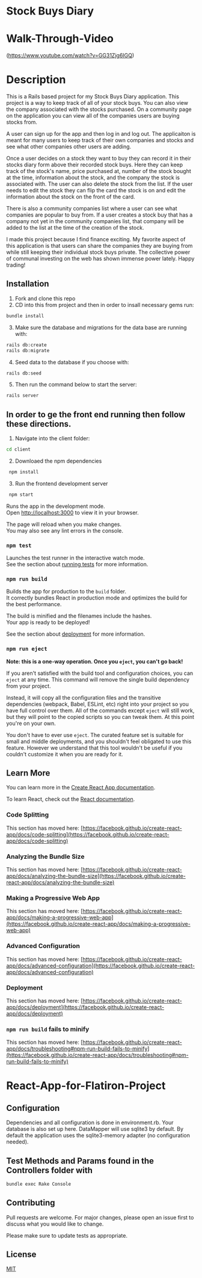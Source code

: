 # Stock Buys Diary

# Walk-Through-Video

(https://www.youtube.com/watch?v=GG31Zjg6IGQ)

# Description

This is a Rails based project for my Stock Buys Diary application. This project is a way to keep track of all of your stock buys. You can also view the company associated with the stocks purchased. On a community page on the application you can view all of the companies users are buying stocks from.  

A user can sign up for the app and then log in and log out. The applicaiton is meant for many users to keep track of their own companies and stocks and see what other companies other users are adding. 

Once a user decides on a stock they want to buy they can record it in their stocks diary form above their recorded stock buys. Here they can keep track of the stock's name, price purchased at, number of the stock bought at the time, information about the stock, and the company the stock is associated with. The user can also delete the stock from the list. If the user needs to edit the stock they can flip the card the stock is on and edit the information about the stock on the front of the card. 

There is also a community companies list where a user can see what companies are popular to buy from. If a user creates a stock buy that has a company not yet in the community companies list, that company will be added to the list at the time of the creation of the stock. 

I made this project because I find finance exciting. My favorite aspect of this application is that users can share the companies they are buying from while still keeping their individual stock buys private. The collective power of communal investing on the web has shown immense power lately. Happy trading!


## Installation

1. Fork and clone this repo
2. CD into this from project and then in order to insall necessary gems run:

```bash
bundle install 
```
3. Make sure the database and migrations for the data base are running with:

```bash
rails db:create
rails db:migrate
```
4. Seed data to the database if you choose with:

```bash
rails db:seed
```

5. Then run the command below to start the server:

```bash
rails server
```

## In order to ge the front end running then follow these directions.

1. Navigate into the client folder:

```bash
cd client
```
2. Downloaed the npm dependencies

```bash
 npm install
```
3. Run the frontend development server

```bash
 npm start
```

Runs the app in the development mode.\
Open [http://localhost:3000](http://localhost:3000) to view it in your browser.

The page will reload when you make changes.\
You may also see any lint errors in the console.

### `npm test`

Launches the test runner in the interactive watch mode.\
See the section about [running tests](https://facebook.github.io/create-react-app/docs/running-tests) for more information.

### `npm run build`

Builds the app for production to the `build` folder.\
It correctly bundles React in production mode and optimizes the build for the best performance.

The build is minified and the filenames include the hashes.\
Your app is ready to be deployed!

See the section about [deployment](https://facebook.github.io/create-react-app/docs/deployment) for more information.

### `npm run eject`

**Note: this is a one-way operation. Once you `eject`, you can't go back!**

If you aren't satisfied with the build tool and configuration choices, you can `eject` at any time. This command will remove the single build dependency from your project.

Instead, it will copy all the configuration files and the transitive dependencies (webpack, Babel, ESLint, etc) right into your project so you have full control over them. All of the commands except `eject` will still work, but they will point to the copied scripts so you can tweak them. At this point you're on your own.

You don't have to ever use `eject`. The curated feature set is suitable for small and middle deployments, and you shouldn't feel obligated to use this feature. However we understand that this tool wouldn't be useful if you couldn't customize it when you are ready for it.

## Learn More

You can learn more in the [Create React App documentation](https://facebook.github.io/create-react-app/docs/getting-started).

To learn React, check out the [React documentation](https://reactjs.org/).

### Code Splitting

This section has moved here: [https://facebook.github.io/create-react-app/docs/code-splitting](https://facebook.github.io/create-react-app/docs/code-splitting)

### Analyzing the Bundle Size

This section has moved here: [https://facebook.github.io/create-react-app/docs/analyzing-the-bundle-size](https://facebook.github.io/create-react-app/docs/analyzing-the-bundle-size)

### Making a Progressive Web App

This section has moved here: [https://facebook.github.io/create-react-app/docs/making-a-progressive-web-app](https://facebook.github.io/create-react-app/docs/making-a-progressive-web-app)

### Advanced Configuration

This section has moved here: [https://facebook.github.io/create-react-app/docs/advanced-configuration](https://facebook.github.io/create-react-app/docs/advanced-configuration)

### Deployment

This section has moved here: [https://facebook.github.io/create-react-app/docs/deployment](https://facebook.github.io/create-react-app/docs/deployment)

### `npm run build` fails to minify

This section has moved here: [https://facebook.github.io/create-react-app/docs/troubleshooting#npm-run-build-fails-to-minify](https://facebook.github.io/create-react-app/docs/troubleshooting#npm-run-build-fails-to-minify)
# React-App-for-Flatiron-Project


## Configuration
Dependencies and all configuration is done in environment.rb. Your database is also set up here. DataMapper will use sqlite3 by default. By default the application uses the sqlite3-memory adapter (no configuration needed).

## Test Methods and Params found in the Controllers folder with 

```bash
bundle exec Rake Console
```


## Contributing
Pull requests are welcome. For major changes, please open an issue first to discuss what you would like to change.

Please make sure to update tests as appropriate.

## License
[MIT](https://choosealicense.com/licenses/mit/)
